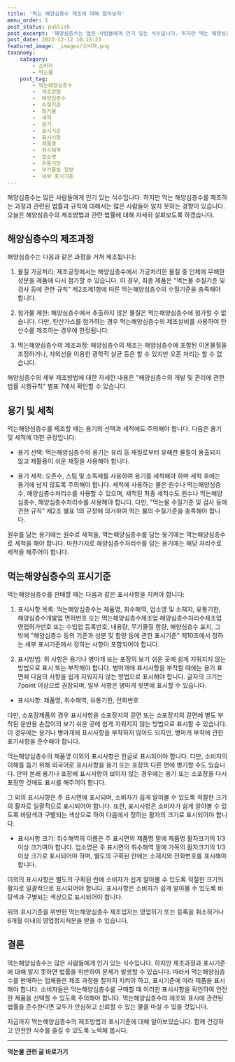 ```yaml
---
title: '먹는 해양심층수 제조에 대해 알아보자'
menu_order: 1
post_status: publish
post_excerpt: '해양심층수는 많은 사람들에게 인기 있는 식수입니다. 하지만 먹는 해양심층수를 제조하는 과정과 관련된 법률과 규칙에 대해서는 많은 사람들이 알지 못하는 경향이 있습니다. 오늘은 해양심층수의 제조방법과 관련 법률에 대해 자세히 살펴보도록 하겠습니다.'
post_date: 2023-12-12 10:15:23
featured_image: _images/소비자.png
taxonomy:
    category:
        - 소비자
        - 먹는물
    post_tag:
        - 먹는해양심층수
        -  제조방법
        -  해양심층수
        -  수질기준
        -  첨가물
        -  세척
        -  용기
        -  표시기준
        -  표시사항
        -  제품명
        -  취수해역
        -  업소명
        -  유통기한
        -  무기물질 함량
        -  세부 표시기준
---
```



해양심층수는 많은 사람들에게 인기 있는 식수입니다. 하지만 먹는 해양심층수를 제조하는 과정과 관련된 법률과 규칙에 대해서는 많은 사람들이 알지 못하는 경향이 있습니다. 오늘은 해양심층수의 제조방법과 관련 법률에 대해 자세히 살펴보도록 하겠습니다.

## 해양심층수의 제조과정

해양심층수는 다음과 같은 과정을 거쳐 제조됩니다:

1. 물질 가공처리: 제조공정에서는 해양심층수에서 가공처리한 물질 중 인체에 무해한 성분을 제품에 다시 첨가할 수 있습니다. 이 경우, 최종 제품은 "먹는물 수질기준 및 검사 등에 관한 규칙" 제2조제1항에 따른 먹는해양심층수의 수질기준을 충족해야 합니다.

2. 첨가물 제한: 해양심층수에서 추출하지 않은 물질은 먹는해양심층수에 첨가할 수 없습니다. 다만, 탄산가스를 첨가하는 경우 먹는해양심층수의 제조설비를 사용하여 탄산수를 제조하는 경우에 한정됩니다.

3. 먹는해양심층수의 제조과정: 해양심층수의 제조는 해양심층수에 포함된 이온물질을 조정하거나, 자외선을 이용한 광학적 살균 등은 할 수 있지만 오존 처리는 할 수 없습니다.

해양심층수의 세부 제조방법에 대한 자세한 내용은 "해양심층수의 개발 및 관리에 관한 법률 시행규칙" 별표 7에서 확인할 수 있습니다.

## 용기 및 세척

먹는해양심층수를 제조할 때는 용기의 선택과 세척에도 주의해야 합니다. 다음은 용기 및 세척에 대한 규정입니다:

- 용기 선택: 먹는해양심층수의 용기는 유리 등 재질로부터 유해한 물질이 용출되지 않고 재활용이 쉬운 재질을 사용해야 합니다.

- 용기 세척: 오존수, 스팀 및 소독제를 사용하여 용기를 세척해야 하며 세척 후에는 용기에 남지 않도록 주의해야 합니다. 세척에 사용하는 물은 원수나 먹는해양심층수, 해양심층수처리수를 사용할 수 있으며, 세척된 최종 세척수도 원수나 먹는해양심층수, 해양심층수처리수를 사용해야 합니다. 다만, "먹는물 수질기준 및 검사 등에 관한 규칙" 제2조 별표 1의 규정에 의거하여 먹는 물의 수질기준을 충족해야 합니다.

원수를 담는 용기에는 원수로 세척을, 먹는해양심층수를 담는 용기에는 먹는해양심층수로 세척을 해야 합니다. 마찬가지로 해양심층수처리수를 담는 용기에는 해당 처리수로 세척을 해주어야 합니다.

## 먹는해양심층수의 표시기준

먹는해양심층수를 판매할 때는 다음과 같은 표시사항을 지켜야 합니다:

1. 표시사항 목록: 먹는해양심층수는 제품명, 취수해역, 업소명 및 소재지, 유통기한, 해양심층수개발업 면허번호 또는 먹는해양심층수제조업·해양심층수처리수제조업 영업허가번호 또는 수입업 등록번호, 내용량, 무기물질 함량, 해양심층수 표지, 그 밖에 "해양심층수 등의 기준과 성분 및 함량 등에 관한 표시기준" 제10조에서 정하는 세부 표시기준에서 정하는 사항이 포함되어야 합니다.

2. 표시방법: 위 사항은 용기나 병마개 또는 포장의 보기 쉬운 곳에 쉽게 지워지지 않는 방법으로 표시 또는 부착해야 합니다. 병마개에 표시사항을 부착할 때에는 용기 표면에 다음의 사항을 쉽게 지워지지 않는 방법으로 표시해야 합니다. 글자의 크기는 7point 이상으로 권장되며, 일부 사항은 병마개 윗면에 표시할 수 있습니다.

- 표시사항: 제품명, 취수해역, 유통기한, 전화번호

다만, 소포장제품의 경우 표시사항을 소포장지의 겉면 또는 소포장지의 겉면에 별도 부착된 운반용 손잡이의 보기 쉬운 곳에 쉽게 지워지지 않는 방법으로 표시할 수 있습니다. 이 경우에는 용기나 병마개에 표시사항을 부착하지 않아도 되지만, 병마개 부착에 관한 표기사항을 준수해야 합니다.

먹는해양심층수의 제품명 이외의 표시사항은 한글로 표시되어야 합니다. 다만, 소비자의 이해를 돕기 위해 외국어로 표시사항을 용기 또는 포장의 다른 면에 병기할 수도 있습니다. 만약 본래 용기나 포장에 표시사항이 보이지 않는 경우에는 용기 또는 소포장을 다시 포장한 것에도 표시를 해주어야 합니다.

그 외의 표시사항은 주 표시면에 표시되며, 소비자가 쉽게 알아볼 수 있도록 적절한 크기의 활자로 일괄적으로 표시되어야 합니다. 또한, 표시사항은 소비자가 쉽게 알아볼 수 있도록 바탕색과 구별되는 색상으로 하여 다음에서 정하는 활자의 크기로 표시되어야 합니다.

- 표시사항 크기: 취수해역의 이름은 주 표시면의 제품명 밑에 제품명 활자크기의 1/3 이상 크기여야 합니다. 업소명은 주 표시면의 취수해역 밑에 가목의 활자크기의 1/3 이상 크기로 표시되어야 하며, 별도의 구획된 란에는 소재지와 전화번호를 표시해야 합니다.

이외의 표시사항은 별도의 구획된 란에 소비자가 쉽게 알아볼 수 있도록 적절한 크기의 활자로 일괄적으로 표시되어야 합니다. 표시사항은 소비자가 쉽게 알아볼 수 있도록 바탕색과 구별되는 색상으로 표시되어야 합니다.

위의 표시기준을 위반한 먹는해양심층수 제조업자는 영업허가 또는 등록을 취소하거나 6개월 이내의 영업정지처분을 받을 수 있습니다.

## 결론

먹는해양심층수는 많은 사람들에게 인기 있는 식수입니다. 하지만 제조과정과 표시기준에 대해 알지 못하면 법률을 위반하여 문제가 발생할 수 있습니다. 따라서 먹는해양심층수를 판매하는 업체들은 제조 과정을 철저히 지켜야 하고, 표시기준에 따라 제품을 표시해야 합니다. 소비자들은 먹는해양심층수를 구매할 때 이러한 표시사항을 확인하여 안전한 제품을 선택할 수 있도록 주의해야 합니다. 먹는해양심층수의 제조와 표시에 관련된 법률을 준수한다면 모두가 안심하고 신뢰할 수 있는 물을 마실 수 있을 것입니다.

지금까지 먹는해양심층수의 제조방법과 표시기준에 대해 알아보았습니다. 함께 건강하고 안전한 식수를 즐길 수 있도록 노력해 봅시다.

<!-- wp:separator -->
<hr class="wp-block-separator has-alpha-channel-opacity"/>
<!-- /wp:separator -->

<!-- wp:group {"backgroundColor":"base","layout":{"type":"constrained"}} -->
<div class="wp-block-group has-base-background-color has-background"><!-- wp:paragraph {"align":"center","fontSize":"medium"} -->
<p class="has-text-align-center has-large-font-size"><strong>먹는물 관련 글 바로가기</strong></p>
<!-- /wp:paragraph -->


<!-- wp:latest-posts
{"categories":[{"id":31331,"count":19,"description":"","link":"https://uknowlaw.com/category/%eb%a8%b9%eb%8a%94%eb%ac%bc/","name":"먹는물","slug":"먹는물","taxonomy":"category","parent":0,"meta":[],"_links":{"self":[{"href":"https://uknowlaw.com/wp-json/wp/v2/categories/31331"}],"collection":[{"href":"https://uknowlaw.com/wp-json/wp/v2/categories"}],"about":[{"href":"https://uknowlaw.com/wp-json/wp/v2/taxonomies/category"}],"wp:post_type":[{"href":"https://uknowlaw.com/wp-json/wp/v2/posts?categories=31331"}],"curies":[{"name":"wp","href":"https://api.w.org/{rel}","templated":true}]}}],"postsToShow":100,"excerptLength":28,"postLayout":"grid","columns":2,"featuredImageAlign":"left","featuredImageSizeSlug":"large","fontSize":"small"} /--></div>
<!-- /wp:group -->